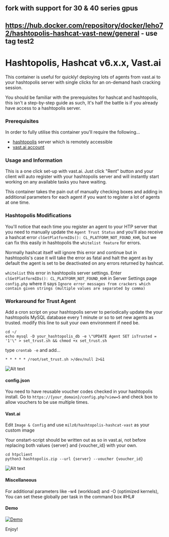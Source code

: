 ## fork with support for 30 & 40 series gpus
## https://hub.docker.com/repository/docker/leho72/hashtopolis-hashcat-vast-new/general - use tag test2



# Hashtopolis, Hashcat v6.x.x, Vast.ai

This container is useful for quickly! deploying lots of agents from vast.ai to your hashtopolis server with single clicks for an on-demand hash cracking session.

You should be familiar with the prerequisites for hashcat and hashtopolis, this isn't a step-by-step guide as such, It's half the battle is if you already have access to a hashtopolis server.

### Prerequisites

In order to fully utilise this container you'll require the following...

* [hashtopolis](https://github.com/s3inlc/hashtopolis/)
server which is remotely accessible
* [vast.ai account](https://vast.ai/)

### Usage and Information

This is a one click set-up with vast.ai. Just click "Rent" button and your client will auto register with your hashtopolis server and will instantly start working on any available tasks you have waiting.

This container takes the pain out of manually checking boxes and adding in additional parameters for each agent if you want to register a lot of agents at one time.

### Hashtopolis Modifications

You'll notice that each time you register an agent to your HTP server that you need to manually update the `Agent Trust Status` and you'll also receive a hashcat error `clGetPlatformIDs(): CL_PLATFORM_NOT_FOUND_KHR`, but we can fix this easily in hashtopolis the `whitelist feature` for errors.

Normally hashcat itself will ignore this error and continue but in hashtopolis's case it will take the error as fatal and halt the agent as by default the agent is set to be deactivated on any errors returned by hashcat.

`whitelist` this error in hashtopolis server settings. Enter `clGetPlatformIDs(): CL_PLATFORM_NOT_FOUND_KHR` in Server Settings page `config.php` where it says `Ignore error messages from crackers which contain given strings (multiple values are separated by comma)`

### Workaround for Trust Agent

Add a cron script on your hashtopolis server to periodically update the your hashtopolis MySQL database every 1 minute or so to set new agents as trusted. 
modify this line to suit your own environment if need be.
```
cd ~/
echo mysql -D your_hashtopolis_db -e \"UPDATE Agent SET isTrusted = '1'\" > set_trust.sh && chmod +x set_trust.sh
```
type `crontab -e` and add...

`* * * * * /root/set_trust.sh >/dev/null 2>&1`

![Alt text](https://i.ibb.co/n7VSmP8/cron1.png)

#### config.json

You need to have reusable voucher codes checked in your hashtopolis install.
Go to `https://{your_domain}/config.php?view=5` and check box to allow vouchers to be use multiple times.

#### Vast.ai

Edit `Image & Config` and use `milz0/hashtopolis-hashcat-vast` as your custom image

Your onstart-script should be written out as so in vast.ai, not before replacing both values {server} and {voucher_id} with your own.
```
cd htpclient
python3 hashtopolis.zip --url {server} --voucher {voucher_id}
```

![Alt text](https://i.ibb.co/hYZ6Mqh/vast.png)

#### Miscellaneous

For additional parameters like -w4 (workload) and -O (optimized kernels), You can set these globally per task in the command box #HL#

#### Demo

[![Demo](https://img.youtube.com/vi/A1QrUVy7UZ0/0.jpg)](https://www.youtube.com/watch?v=A1QrUVy7UZ0 "Demo")

Enjoy!
